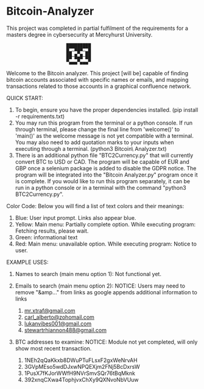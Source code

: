# Bitcoin-Analyzer
This project was completed in partial fulfilment of the requirements
for a masters degree in cybersecurity at Mercyhurst University.

                          █████████
                          █▄─▀█▀─▄█
                          ██─█▄█─██
                          ▀▄▄▄▀▄▄▄▀

Welcome to the Bitcoin analyzer. This project [will be] capable of finding
bitcoin accounts associated with specific names or emails, and
mapping transactions related to those accounts in a graphical confluence network.



QUICK START:
1.  To begin, ensure you have the proper dependencies installed. (pip install -r requirements.txt)
2.  You may run this program from the terminal or a python console. If run through terminal, please
    change the final line from 'welcome()' to 'main()' as the welcome message is not yet compatible
    with a terminal. You may also need to add quotation marks to your inputs when executing through
    a terminal. (python3 Bitcoin\ Analyzer.txt)
3.  There is an additional python file "BTC2Currency.py" that will currently convert BTC to USD or CAD.
    The program will be capable of EUR and GBP once a selenium package is added to disable the GDPR notice.
    The program will be integrated into the "Bitcoin Analyzer.py" program once it is complete. If you would
    like to run this program separately, it can be run in a python console or in a terminal with the command
    "python3 BTC2Currency.py".



Color Code:
Below you will find a list of text colors and their meanings:
1.  Blue: User input prompt. Links also appear blue.
2.  Yellow:
        Main menu: Partially complete option.
        While executing program: Fetching results, please wait.
3.  Green: informational text
4.  Red:
        Main menu: unavailable option.
        While executing program: Notice to user.



EXAMPLE USES:
1.  Names to search (main menu option 1):
    Not functional yet.

2.  Emails to search (main menu option 2):
    NOTICE: Users may need to remove "&amp..." from links as google appends additional information to links
    1.  mr.xtraf@gmail.com
    2.  carl_alberto@zohomail.com
    3.  lukanvibes001@gmail.com
    4.  stewartrhiannon488@gmail.com

3.  BTC addresses to examine:
    NOTICE: Module not yet completed, will only show most recent transaction.
    1.  1NEh2qQaKkxb8DWuPTuFLsxF2gxWeNrvAH
    2.  3GVpMEso5wdDJxwNPQEXjm2FNj5BcDxrsW
    3.  1PusX7fKJorWWfH9NVrSmvSQr76tBqMknk
    4.  392xnqCXwa4TophjvxChXy9QXNvoNbVUuw
